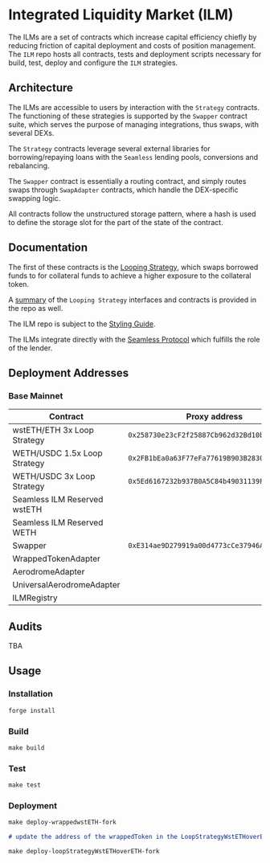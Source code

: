 # Integrated Liquidity Market (ILM)

The ILMs are a set of contracts which increase capital efficiency chiefly by reducing friction of capital deployment and costs of position management. The `ILM` repo hosts all contracts, tests and deployment scripts necessary for build, test, deploy and configure the `ILM` strategies.

## Architecture

The ILMs are accessible to users by interaction with the `Strategy` contracts. The functioning of these strategies is supported by the `Swapper` contract suite, which serves the purpose of managing integrations, thus swaps, with several DEXs.

The `Strategy` contracts leverage several external libraries for borrowing/repaying loans with the `Seamless` lending pools, conversions and rebalancing.

The `Swapper` contract is essentially a routing contract, and simply routes swaps through `SwapAdapter` contracts, which handle the DEX-specific swapping logic.

All contracts follow the unstructured storage pattern, where a hash is used to define the storage slot for the part of the state of the contract.

## Documentation

The first of these contracts is the [Looping Strategy](./SPECS.md), which swaps borrowed funds to for collateral funds to achieve a higher exposure to the collateral token.

A [summary](/docs/src/SUMMARY.md) of the `Looping Strategy` interfaces and contracts is provided in the repo as well.

The ILM repo is subject to the [Styling Guide](./STYLING_GUIDE.md).

The ILMs integrate directly with the [Seamless Protocol](https://docs.seamlessprotocol.com) which fulfills the role of the lender.

## Deployment Addresses

### Base Mainnet

| Contract                     | Proxy address                                | Implementation address                       |
| ---------------------------- | -------------------------------------------- | -------------------------------------------- |
| wstETH/ETH 3x Loop Strategy  | `0x258730e23cF2f25887Cb962d32Bd10b878ea8a4e` | `0xceFEB99ADdeb0F408237379Eb355CF96bA6fD328` |
| WETH/USDC 1.5x Loop Strategy | `0x2FB1bEa0a63F77eFa77619B903B2830b52eE78f4` | `0xceFEB99ADdeb0F408237379Eb355CF96bA6fD328` |
| WETH/USDC 3x Loop Strategy   | `0x5Ed6167232b937B0A5C84b49031139F405C09c8A` | `0x588313d69F6cA189029D83A3012fd3C40be4Eac5` |
| Seamless ILM Reserved wstETH |                                              | `0xc9ae3B5673341859D3aC55941D27C8Be4698C9e4` |
| Seamless ILM Reserved WETH   |                                              | `0x3e8707557D4aD25d6042f590bCF8A06071Da2c5F` |
| Swapper                      | `0xE314ae9D279919a00d4773cCe37946A98fADDaBc` | `0x08561d280654790861591fFAf68ed193AdDC479D` |
| WrappedTokenAdapter          |                                              | `0x1508F1B71210593406f8b614dcc41cdF3e6d2a6d` |
| AerodromeAdapter             |                                              | `0x6Cfc78c96f87e522EBfDF86995609414cFB1DcB2` |
| UniversalAerodromeAdapter    |                                              | `0x87f8D14A8796b22116d267CFE9A57e986F207468` |
| ILMRegistry                  |                                              | `0x36291d2D51a0122B9faCbE3c3F989cc6b1f859B3` |

## Audits

TBA

## Usage

### Installation

```markdown
forge install
```

### Build

```markdown
make build
```

### Test

```markdown
make test
```

### Deployment

```markdown
make deploy-wrappedwstETH-fork

# update the address of the wrappedToken in the LoopStrategyWstETHoverETHConfig

make deploy-loopStrategyWstETHoverETH-fork
```
